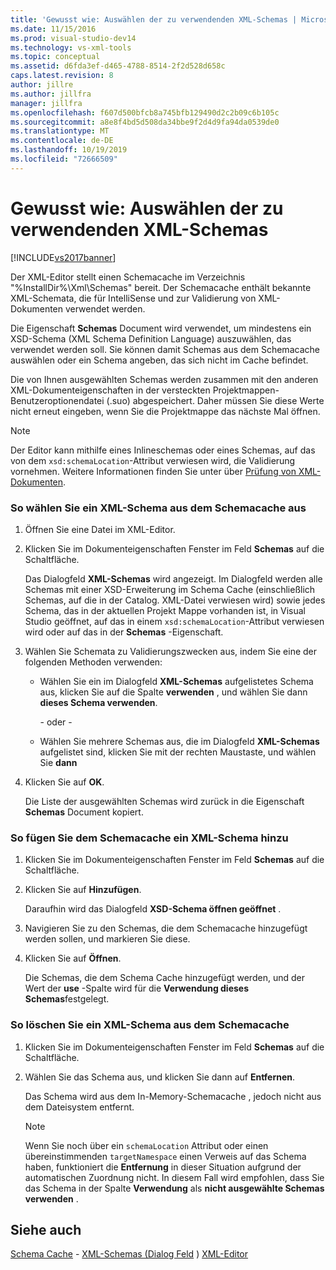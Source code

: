 ```yaml
---
title: 'Gewusst wie: Auswählen der zu verwendenden XML-Schemas | Microsoft-Dokumentation'
ms.date: 11/15/2016
ms.prod: visual-studio-dev14
ms.technology: vs-xml-tools
ms.topic: conceptual
ms.assetid: d6fda3ef-d465-4788-8514-2f2d528d658c
caps.latest.revision: 8
author: jillre
ms.author: jillfra
manager: jillfra
ms.openlocfilehash: f607d500bfcb8a745bfb129490d2c2b09c6b105c
ms.sourcegitcommit: a8e8f4bd5d508da34bbe9f2d4d9fa94da0539de0
ms.translationtype: MT
ms.contentlocale: de-DE
ms.lasthandoff: 10/19/2019
ms.locfileid: "72666509"
---
```

# <a name="how-to-select-the-xml-schemas-to-use"></a>Gewusst wie: Auswählen der zu verwendenden XML-Schemas
[!INCLUDE[vs2017banner](../includes/vs2017banner.md)]

Der XML-Editor stellt einen Schemacache im Verzeichnis "%InstallDir%\Xml\Schemas" bereit. Der Schemacache enthält bekannte XML-Schemata, die für IntelliSense und zur Validierung von XML-Dokumenten verwendet werden.

 Die Eigenschaft **Schemas** Document wird verwendet, um mindestens ein XSD-Schema (XML Schema Definition Language) auszuwählen, das verwendet werden soll. Sie können damit Schemas aus dem Schemacache auswählen oder ein Schema angeben, das sich nicht im Cache befindet.

 Die von Ihnen ausgewählten Schemas werden zusammen mit den anderen XML-Dokumenteigenschaften in der versteckten Projektmappen-Benutzeroptionendatei (.suo) abgespeichert. Daher müssen Sie diese Werte nicht erneut eingeben, wenn Sie die Projektmappe das nächste Mal öffnen.

> [!NOTE]
> Der Editor kann mithilfe eines Inlineschemas oder eines Schemas, auf das von dem `xsd:schemaLocation`-Attribut verwiesen wird, die Validierung vornehmen. Weitere Informationen finden Sie unter über [Prüfung von XML-Dokumenten](../xml-tools/xml-document-validation.md).

### <a name="to-select-an-xml-schema-from-the-schema-cache"></a>So wählen Sie ein XML-Schema aus dem Schemacache aus

1. Öffnen Sie eine Datei im XML-Editor.

2. Klicken Sie im Dokumenteigenschaften Fenster im Feld **Schemas** auf die Schaltfläche.

    Das Dialogfeld **XML-Schemas** wird angezeigt. Im Dialogfeld werden alle Schemas mit einer XSD-Erweiterung im Schema Cache (einschließlich Schemas, auf die in der Catalog. XML-Datei verwiesen wird) sowie jedes Schema, das in der aktuellen Projekt Mappe vorhanden ist, in Visual Studio geöffnet, auf das in einem `xsd:schemaLocation`-Attribut verwiesen wird oder auf das in der **Schemas** -Eigenschaft.

3. Wählen Sie Schemata zu Validierungszwecken aus, indem Sie eine der folgenden Methoden verwenden:

   - Wählen Sie ein im Dialogfeld **XML-Schemas** aufgelistetes Schema aus, klicken Sie auf die Spalte **verwenden** , und wählen Sie dann **dieses Schema verwenden**.

     - oder -

   - Wählen Sie mehrere Schemas aus, die im Dialogfeld **XML-Schemas** aufgelistet sind, klicken Sie mit der rechten Maustaste, und wählen Sie **dann**

4. Klicken Sie auf **OK**.

    Die Liste der ausgewählten Schemas wird zurück in die Eigenschaft **Schemas** Document kopiert.

### <a name="to-add-an-xml-schema-to-the-schema-cache"></a>So fügen Sie dem Schemacache ein XML-Schema hinzu

1. Klicken Sie im Dokumenteigenschaften Fenster im Feld **Schemas** auf die Schaltfläche.

2. Klicken Sie auf **Hinzufügen**.

     Daraufhin wird das Dialogfeld **XSD-Schema öffnen geöffnet** .

3. Navigieren Sie zu den Schemas, die dem Schemacache hinzugefügt werden sollen, und markieren Sie diese.

4. Klicken Sie auf **Öffnen**.

     Die Schemas, die dem Schema Cache hinzugefügt werden, und der Wert der **use** -Spalte wird für die **Verwendung dieses Schemas**festgelegt.

### <a name="to-delete-an-xml-schema-from-the-schema-cache"></a>So löschen Sie ein XML-Schema aus dem Schemacache

1. Klicken Sie im Dokumenteigenschaften Fenster im Feld **Schemas** auf die Schaltfläche.

2. Wählen Sie das Schema aus, und klicken Sie dann auf **Entfernen**.

     Das Schema wird aus dem In-Memory-Schemacache , jedoch nicht aus dem Dateisystem entfernt.

    > [!NOTE]
    > Wenn Sie noch über ein `schemaLocation` Attribut oder einen übereinstimmenden `targetNamespace` einen Verweis auf das Schema haben, funktioniert die **Entfernung** in dieser Situation aufgrund der automatischen Zuordnung nicht. In diesem Fall wird empfohlen, dass Sie das Schema in der Spalte **Verwendung** als **nicht ausgewählte Schemas verwenden** .

## <a name="see-also"></a>Siehe auch
 [Schema Cache](../xml-tools/schema-cache.md) - [XML-Schemas (Dialog Feld](../xml-tools/xml-schemas-dialog-box.md) ) [XML-Editor](../xml-tools/xml-editor.md)
